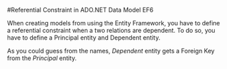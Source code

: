 #Referential Constraint in ADO.NET Data Model EF6

When creating models from using the Entity Framework, you have to define a referential constraint when a two relations are dependent.
To do so, you have to define a Principal entity and Dependent entity.

As you could guess from the names, _Dependent_ entity gets a Foreign Key from the _Principal_ entity.
